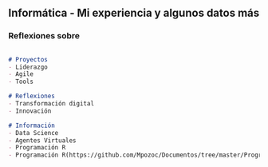 ## Informática  - Mi experiencia y algunos datos más


### Reflexiones sobre


```markdown

# Proyectos
- Liderazgo
- Agile
- Tools

# Reflexiones
- Transformación digital
- Innovación

# Información
- Data Science
- Agentes Virtuales
- Programación R
- Programación R(https://github.com/Mpozoc/Documentos/tree/master/Programación_R)

```


